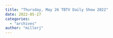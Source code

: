 ```yaml
---
title: "Thursday, May 26 TBTV Daily Show 2022"
date: 2022-05-27
categories: 
  - "archives"
author: "millerj"
---
```



